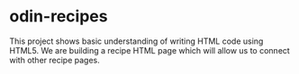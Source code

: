 # odin-recipes

This project shows basic understanding of writing HTML code using HTML5. We are building a recipe HTML page which will allow us to connect with other recipe pages. 
